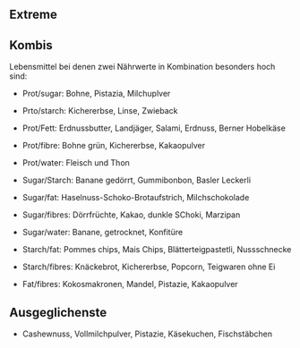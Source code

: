 ## Extreme


## Kombis

Lebensmittel bei denen zwei Nährwerte in Kombination besonders hoch sind:

* Prot/sugar: Bohne, Pistazia, Milchuplver
* Prto/starch: Kichererbse, Linse, Zwieback
* Prot/Fett: Erdnussbutter, Landjäger, Salami, Erdnuss, Berner Hobelkäse
* Prot/fibre: Bohne grün, Kichererbse, Kakaopulver
* Prot/water: Fleisch und Thon

* Sugar/Starch: Banane gedörrt, Gummibonbon, Basler Leckerli
* Sugar/fat: Haselnuss-Schoko-Brotaufstrich, Milchschokolade
* Sugar/fibres: Dörrfrüchte, Kakao, dunkle SChoki, Marzipan
* Sugar/water: Banane, getrocknet, Konfitüre

* Starch/fat: Pommes chips, Mais Chips, Blätterteigpastetli, Nussschnecke
* Starch/fibres: Knäckebrot, Kichererbse, Popcorn, Teigwaren ohne Ei

* Fat/fibres: Kokosmakronen, Mandel, Pistazie, Kakaopulver

## Ausgeglichenste

* Cashewnuss, Vollmilchpulver, Pistazie, Käsekuchen, Fischstäbchen
